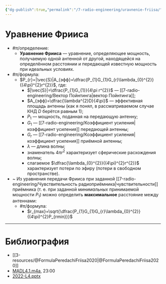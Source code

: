 ```yaml
---
{"dg-publish":true,"permalink":"/7-radio-engineering/uravnenie-friisa/","title":"Уравнение Фрииса"}
---
```



# Уравнение Фрииса

- #π/определение:
	- **Уравнение Фрииса** — уравнение, определяющее мощность, получаемую одной антенной от другой, находящейся на определённом расстоянии и передающей известную мощность при идеальных условиях.
- #π/формула:
	- $P_{r}=|\vec{S}|A_{эфф}=\dfrac{P_{1}G_{1}G_{r}\lambda_{0}^{2}}{(4\pi)^{2}r^{2}}$, где:
		- $|\vec{S}|=\dfrac{P_{1}G_{1}}{4\pi r^{2}}$ — [[7-radio-engineering/Вектор Пойнтинга\|вектор Пойнтинга]];
		- $A_{эфф}=\dfrac{\lambda^{2}D}{4\pi}$ — эффективная площадь антенны (как я понял, в рассматриваемом случае КНД $D$ берётся равным 1);
		- $P_{1}$ — мощность, поданная на передающую антенну;
		- $G_{1}$ — [[7-radio-engineering/Коэффициент усиления\|коэффициент усиления]] передающей антенны;
		- $G_{r}$ — [[7-radio-engineering/Коэффициент усиления\|коэффициент усиления]] приёмной антенны;
		- $\lambda$ — длина волны;
		- знаменатель $4\pi r^{2}$ характеризует сферические расхождения волны;
		- слагаемое $\dfrac{\lambda_{0}^{2}}{(4\pi)^{2}r^{2}}$ характеризует потери по эфиру (потери в свободном пространстве).
- ~ Из уравнения передачи Фрииса при заданной [[7-radio-engineering/Чувствительность радиоприёмника\|чувствительности]] приёмника (т. е. при заданной *минимальных* принимаемой мощности $P_{1}$) можно определить **максимальное** расстояние между антеннами:
	- #π/формула:
		- $r_{max}=\sqrt{\dfrac{P_{1}G_{1}G_{r}\lambda_{0}^{2}}{(4\pi)^{2}P_{rmin}}}$

---

# Библиография

- [[3-resources/@FormulaPeredachiFriisa2020\|@FormulaPeredachiFriisa2020]]
- [MADL4.1.m4a](file:///C:%5CUsers%5CMojo%5CiCloudDrive%5C_university%5CIllarionov%5Clecture-recording%5CMADL4.1.m4a), 23:00
- [2022-L4.pptx](file:///C:%5CUsers%5CMojo%5CiCloudDrive%5C_university%5CIllarionov%5Clecture-presentations%5C2022-L4.pptx)
